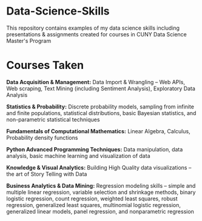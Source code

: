 # Data-Science-Skills

This repository contains examples of my data science skills including presentations & assignments created for courses in CUNY Data Science Master's Program

# Courses Taken

**Data Acquisition & Management:** Data Import & Wrangling – Web APIs, Web scraping, Text Mining (including Sentiment Analysis), Exploratory Data Analysis

**Statistics & Probability:** Discrete probability models, sampling from infinite and finite populations, statistical distributions, basic Bayesian statistics, and non-parametric statistical techniques

**Fundamentals of Computational Mathematics:** Linear Algebra, Calculus, Probability density functions

**Python Advanced Programming Techniques:** Data manipulation, data analysis, basic machine learning and visualization of data

**Knowledge & Visual Analytics:** Building High Quality data visualizations – the art of Story Telling with Data 

**Business Analytics & Data Mining:** Regression modeling skills – simple and multiple linear regression, variable selection and shrinkage methods, binary logistic regression, count regression, weighted least squares, robust regression, generalized least squares, multinomial logistic regression, generalized linear models, panel regression, and nonparametric regression
